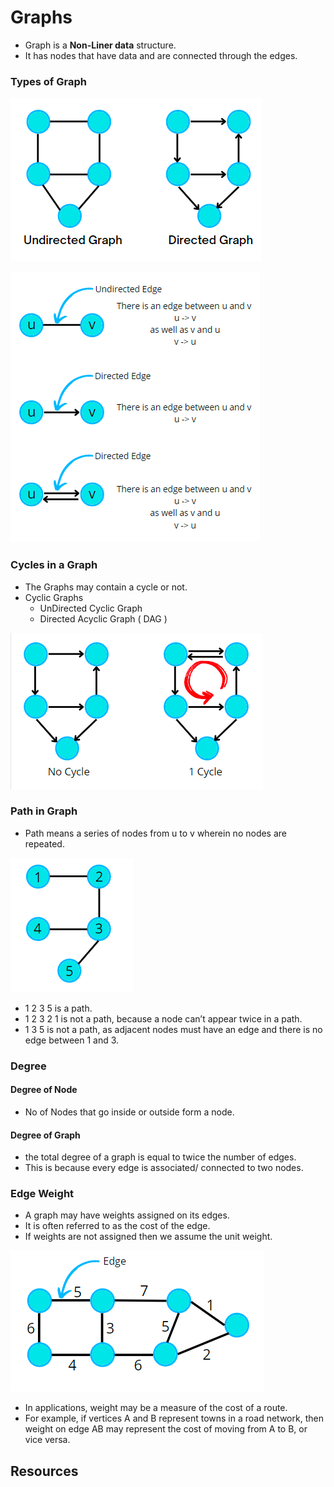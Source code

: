 # Graphs

- Graph is a **Non-Liner data** structure.
- It has nodes that have data and are connected through the edges.

### Types of Graph

![img.png](../assets/img.png)

![img2.png](../assets/img2.png)

### Cycles in a Graph

- The Graphs may contain a cycle or not.
- Cyclic Graphs
  - UnDirected Cyclic Graph
  - Directed Acyclic Graph ( DAG )

![img_1.png](../assets/img_1.png)

### Path in Graph

- Path means a series of nodes from u to v wherein no nodes are repeated. 

![img_2.png](../assets/img_2.png)

- 1 2 3 5 is a path. 
- 1 2 3 2 1 is not a path, because a node can’t appear twice in a path. 
- 1 3 5 is not a path, as adjacent nodes must have an edge and there is no edge between 1 and 3.

### Degree

#### Degree of Node
- No of Nodes that go inside or outside form a node.

#### Degree of Graph
- the total degree of a graph is equal to twice the number of edges. 
- This is because every edge is associated/ connected to two nodes.

### Edge Weight
- A graph may have weights assigned on its edges. 
- It is often referred to as the cost of the edge.
- If weights are not assigned then we assume the unit weight.

![img_3.png](../assets/img_3.png)

- In applications, weight may be a measure of the cost of a route. 
- For example, if vertices A and B represent towns in a road network, then weight on edge AB may represent the cost of moving from A to B, or vice versa.

## Resources

